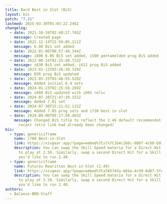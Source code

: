 ```yaml
---
title: Bard Best in Slot (BiS)
layout: bis
patch: "7.21"
lastmod: 2025-03-30T01:03:22.246Z
changelog:
  - date: 2021-10-26T02:40:27.765Z
    message: Created page
  - date: 2021-12-14T22:59:05.211Z
    message: 6.00 BiS set added
  - date: 2022-01-06T00:57:48.344Z
    message: i600 6.05 BiS set added, i580 pentamelded prog BiS added
  - date: 2022-08-24T02:25:40.722Z
    message: i630 BiS set added, i612 prog BiS added
  - date: 2023-01-12T03:26:39.329Z
    message: DSR prog BiS updated
  - date: 2023-05-25T03:46:55.528Z
    message: Added initial 6.4 sets
  - date: 2024-01-23T02:25:58.289Z
    message: i660 BiS updated with i665 relic
  - date: 2024-07-28T21:47:39.151Z
    message: Added 7.01 set
  - date: 2024-07-30T15:21:52.131Z
    message: Added 7.05 prog sets and i730 best in slot
  - date: 2024-09-06T05:17:50.403Z
    message: Changed BiS title to reflect the 2.49 default recommendation for GCD
      recast (etro link had already been changed)
bis:
  - type: genericiframe
    name: i760 Best-in-Slot
    link: https://xivgear.app/?page=embed%7Csl%7C1b4c166c-008f-4cb9-b919-8c77dead4805
    description: You can swap the Skill Speed materia for a Direct Hit if you want
      to play at 2.50. Similarly, swap a second Direct Hit for a Skill Speed if
      you'd like to run 2.48.
  - type: genericiframe
    name: Futures Rewritten Best-in-Slot (2.49)
    link: https://xivgear.app/?page=embed%7Caf85745a-604a-4c99-8d87-5fe8821c0ae9
    description: You can swap the Skill Speed materia for a Direct Hit if you want
      to play at 2.50. Similarly, swap a second Direct Hit for a Skill Speed if
      you'd like to run 2.48.
authors:
  - Balance-BRD-Staff
---
```

